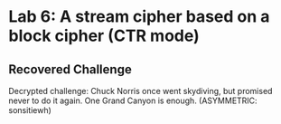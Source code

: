 # Lab 6: A stream cipher based on a block cipher (CTR mode)

## Recovered Challenge
Decrypted challenge: Chuck Norris once went skydiving, but promised never to do it again. One Grand Canyon is enough. (ASYMMETRIC: sonsitiewh)